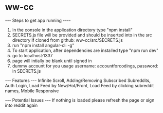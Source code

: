 # ww-cc

--- Steps to get app running ----
1. In the console in the application directory type "npm install"
2. SECRETS.js file will be provided and should be inserted into in the src directory if cloned from github: ww-cc/src/SECRETS.js
3. run "npm install angular-cli -g"
4. To start application, after dependencies are installed type "npm run dev"
5. go to localhost:1337
6. page will intially be blank until signed in
7. dummy account for you usage username: accountforcodings, password: in SECRETS.js

--- Features ---
Infinite Scroll,
Adding/Removing Subscribed Subreddits,
Auth Login,
Load Feed by New/Hot/Front,
Load Feed by clicking subreddit names,
Mobile Responsive

--- Potential Issues ---
If nothing is loaded please refresh the page
or sign into reddit again

